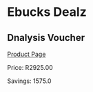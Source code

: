 
# Ebucks Dealz
## Dnalysis Voucher
[Product Page](https://www.ebucks.com/web/shop/productSelected.do?prodId=476553794&catId=966268447)

Price: R2925.00

Savings: 1575.0


	